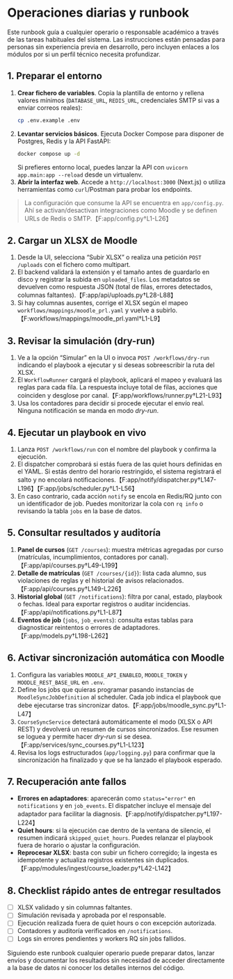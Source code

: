 # Operaciones diarias y runbook

Este runbook guía a cualquier operario o responsable académico a través de las tareas habituales del sistema. Las instrucciones están pensadas para personas sin experiencia previa en desarrollo, pero incluyen enlaces a los módulos por si un perfil técnico necesita profundizar.

## 1. Preparar el entorno

1. **Crear fichero de variables**. Copia la plantilla de entorno y rellena valores mínimos (`DATABASE_URL`, `REDIS_URL`, credenciales SMTP si vas a enviar correos reales):
   ```bash
   cp .env.example .env
   ```
2. **Levantar servicios básicos**. Ejecuta Docker Compose para disponer de Postgres, Redis y la API FastAPI:
   ```bash
   docker compose up -d
   ```
   Si prefieres entorno local, puedes lanzar la API con `uvicorn app.main:app --reload` desde un virtualenv.
3. **Abrir la interfaz web**. Accede a `http://localhost:3000` (Next.js) o utiliza herramientas como `curl`/Postman para probar los endpoints.

> La configuración que consume la API se encuentra en `app/config.py`. Ahí se activan/desactivan integraciones como Moodle y se definen URLs de Redis o SMTP.【F:app/config.py†L1-L26】

## 2. Cargar un XLSX de Moodle

1. Desde la UI, selecciona “Subir XLSX” o realiza una petición `POST /uploads` con el fichero como multipart.
2. El backend validará la extensión y el tamaño antes de guardarlo en disco y registrar la subida en `uploaded_files`. Los metadatos se devuelven como respuesta JSON (total de filas, errores detectados, columnas faltantes).【F:app/api/uploads.py†L28-L88】
3. Si hay columnas ausentes, corrige el XLSX según el mapeo `workflows/mappings/moodle_prl.yaml` y vuelve a subirlo.【F:workflows/mappings/moodle_prl.yaml†L1-L9】

## 3. Revisar la simulación (dry-run)

1. Ve a la opción “Simular” en la UI o invoca `POST /workflows/dry-run` indicando el playbook a ejecutar y si deseas sobreescribir la ruta del XLSX.
2. El `WorkflowRunner` cargará el playbook, aplicará el mapeo y evaluará las reglas para cada fila. La respuesta incluye total de filas, acciones que coinciden y desglose por canal.【F:app/workflows/runner.py†L21-L93】
3. Usa los contadores para decidir si procede ejecutar el envío real. Ninguna notificación se manda en modo *dry-run*.

## 4. Ejecutar un playbook en vivo

1. Lanza `POST /workflows/run` con el nombre del playbook y confirma la ejecución.
2. El dispatcher comprobará si estás fuera de las quiet hours definidas en el YAML. Si estás dentro del horario restringido, el sistema registrará el salto y no encolará notificaciones.【F:app/notify/dispatcher.py†L147-L196】【F:app/jobs/scheduler.py†L1-L56】
3. En caso contrario, cada acción `notify` se encola en Redis/RQ junto con un identificador de job. Puedes monitorizar la cola con `rq info` o revisando la tabla `jobs` en la base de datos.

## 5. Consultar resultados y auditoría

1. **Panel de cursos** (`GET /courses`): muestra métricas agregadas por curso (matrículas, incumplimientos, contadores por canal).【F:app/api/courses.py†L49-L199】
2. **Detalle de matrículas** (`GET /courses/{id}`): lista cada alumno, sus violaciones de reglas y el historial de avisos relacionados.【F:app/api/courses.py†L149-L226】
3. **Historial global** (`GET /notifications`): filtra por canal, estado, playbook o fechas. Ideal para exportar registros o auditar incidencias.【F:app/api/notifications.py†L1-L87】
4. **Eventos de job** (`jobs`, `job_events`): consulta estas tablas para diagnosticar reintentos o errores de adaptadores.【F:app/models.py†L198-L262】

## 6. Activar sincronización automática con Moodle

1. Configura las variables `MOODLE_API_ENABLED`, `MOODLE_TOKEN` y `MOODLE_REST_BASE_URL` en `.env`.
2. Define los jobs que quieras programar pasando instancias de `MoodleSyncJobDefinition` al scheduler. Cada job indica el playbook que debe ejecutarse tras sincronizar datos.【F:app/jobs/moodle_sync.py†L1-L47】
3. `CourseSyncService` detectará automáticamente el modo (XLSX o API REST) y devolverá un resumen de cursos sincronizados. Ese resumen se loguea y permite hacer *dry-run* si se desea.【F:app/services/sync_courses.py†L1-L123】
4. Revisa los logs estructurados (`app/logging.py`) para confirmar que la sincronización ha finalizado y que se ha lanzado el playbook esperado.

## 7. Recuperación ante fallos

- **Errores en adaptadores**: aparecerán como `status="error"` en `notifications` y en `job_events`. El dispatcher incluye el mensaje del adaptador para facilitar la diagnosis.【F:app/notify/dispatcher.py†L197-L224】
- **Quiet hours**: si la ejecución cae dentro de la ventana de silencio, el resumen indicará `skipped_quiet_hours`. Puedes relanzar el playbook fuera de horario o ajustar la configuración.
- **Reprocesar XLSX**: basta con subir un fichero corregido; la ingesta es idempotente y actualiza registros existentes sin duplicados.【F:app/modules/ingest/course_loader.py†L42-L142】

## 8. Checklist rápido antes de entregar resultados

- [ ] XLSX validado y sin columnas faltantes.
- [ ] Simulación revisada y aprobada por el responsable.
- [ ] Ejecución realizada fuera de quiet hours o con excepción autorizada.
- [ ] Contadores y auditoría verificados en `/notifications`.
- [ ] Logs sin errores pendientes y workers RQ sin jobs fallidos.

Siguiendo este runbook cualquier operario puede preparar datos, lanzar envíos y documentar los resultados sin necesidad de acceder directamente a la base de datos ni conocer los detalles internos del código.
